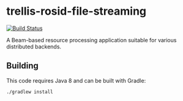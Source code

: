 # trellis-rosid-file-streaming

[![Build Status](https://travis-ci.org/trellis-ldp/trellis-rosid-file-streaming.png?branch=master)](https://travis-ci.org/trellis-ldp/trellis-rosid-file-streaming)

A Beam-based resource processing application suitable for various distributed backends.

## Building

This code requires Java 8 and can be built with Gradle:

    ./gradlew install
